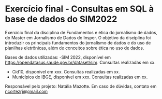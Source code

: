 # Exercício final - Consultas em SQL à base de dados do SIM2022

Exercício final da disciplina de Fundamentos e ética do jornalismo de dados, do Master em Jornalismo de Dados do Insper. O objetivo da disciplina foi introduzir os principais fundamentos do jornalismo de dados e do uso de planilhas eletrônicas, além de conceitos sobre ética no uso de dados. 

Bases de dados utilizadas:
-SIM 2022, disponível em https://opendatasus.saude.gov.br/dataset/sim. Consultas realizadas em xx.
- Cid10, disponível em xxx. Consultas realizadas em xx.
- Municípios do IBGE, disponível em xxx. Consultas realizadas em xx.

Responsável pelo projeto: Natália Mazotte. Em caso de dúvidas, contato em ncortezrj@gmail.com
